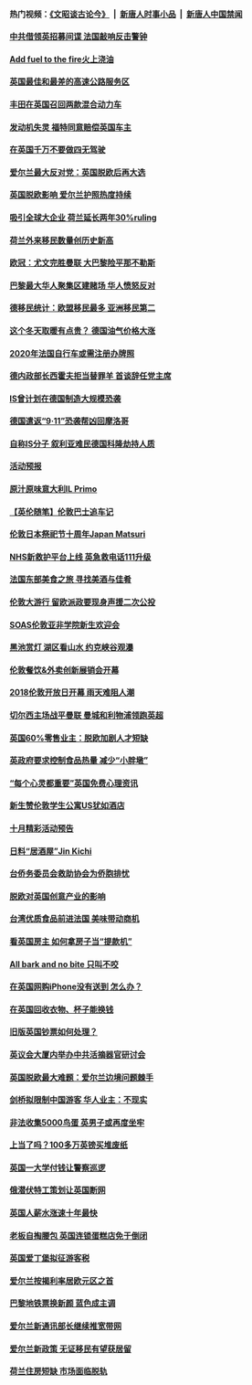 #### 热门视频：[《文昭谈古论今》](https://github.com/gfw-breaker/wenzhao/blob/master/README.md?t=10260032) &nbsp;|&nbsp; [新唐人时事小品](https://github.com/gfw-breaker/ntdtv-comedy/blob/master/README.md?t=10260032) &nbsp;|&nbsp; [新唐人中国禁闻](https://github.com/gfw-breaker/ntdtv-news/blob/master/README.md?t=10260032)

#### [中共借领英招募间谍 法国敲响反击警钟](../pages/nsc974/n10808700.md?t=10260032) 

#### [Add fuel to the fire火上浇油](../pages/nsc974/n10808877.md?t=10260032) 

#### [英国最佳和最差的高速公路服务区](../pages/nsc974/n10808870.md?t=10260032) 

#### [丰田在英国召回两款混合动力车](../pages/nsc974/n10808859.md?t=10260032) 

#### [发动机失灵 福特同意赔偿英国车主](../pages/nsc974/n10808842.md?t=10260032) 

#### [在英国千万不要做四无驾驶](../pages/nsc974/n10808828.md?t=10260032) 

#### [爱尔兰最大反对党：英国脱欧后再大选](../pages/nsc974/n10808028.md?t=10260032) 

#### [英国脱欧影响 爱尔兰护照热度持续](../pages/nsc974/n10808001.md?t=10260032) 

#### [吸引全球大企业 荷兰延长两年30%ruling](../pages/nsc974/n10807940.md?t=10260032) 

#### [荷兰外来移民数量创历史新高](../pages/nsc974/n10807850.md?t=10260032) 

#### [欧冠：尤文完胜曼联 大巴黎险平那不勒斯](../pages/nsc974/n10806938.md?t=10260032) 

#### [巴黎最大华人聚集区建赌场 华人愤怒反对](../pages/nsc974/n10805445.md?t=10260032) 

#### [德移民统计：欧盟移民最多 亚洲移民第二](../pages/nsc974/n10805377.md?t=10260032) 

#### [这个冬天取暖有点贵？ 德国油气价格大涨](../pages/nsc974/n10805323.md?t=10260032) 

#### [2020年法国自行车或需注册办牌照](../pages/nsc974/n10805517.md?t=10260032) 

#### [德内政部长西霍夫拒当替罪羊 首谈辞任党主席](../pages/nsc974/n10805185.md?t=10260032) 

#### [IS曾计划在德国制造大规模恐袭](../pages/nsc974/n10803787.md?t=10260032) 

#### [德国遣返“9·11”恐袭帮凶回摩洛哥](../pages/nsc974/n10803883.md?t=10260032) 

#### [自称IS分子 叙利亚难民德国科隆劫持人质](../pages/nsc974/n10803842.md?t=10260032) 

#### [活动预报](../pages/nsc974/n10803032.md?t=10260032) 

#### [原汁原味意大利IL Primo](../pages/nsc974/n10802970.md?t=10260032) 

#### [【英伦随笔】伦敦巴士追车记](../pages/nsc974/n10802956.md?t=10260032) 

#### [伦敦日本祭祀节十周年Japan Matsuri](../pages/nsc974/n10802926.md?t=10260032) 

#### [NHS新救护平台上线 英急救电话111升级](../pages/nsc974/n10802902.md?t=10260032) 

#### [法国东部美食之旅 寻找美酒与佳肴](../pages/nsc974/n10801640.md?t=10260032) 

#### [伦敦大游行 留欧派政要现身声援二次公投](../pages/nsc974/n10801279.md?t=10260032) 

#### [SOAS伦敦亚非学院新生欢迎会](../pages/nsc974/n10800385.md?t=10260032) 

#### [黑池赏灯 湖区看山水 约克峡谷观瀑](../pages/nsc974/n10800379.md?t=10260032) 

#### [伦敦餐饮&外卖创新展销会开幕](../pages/nsc974/n10800370.md?t=10260032) 

#### [2018伦敦开放日开幕 雨天难阻人潮](../pages/nsc974/n10800357.md?t=10260032) 

#### [切尔西主场战平曼联 曼城和利物浦领跑英超](../pages/nsc974/n10799387.md?t=10260032) 

#### [英国60%零售业主：脱欧加剧人才短缺](../pages/nsc974/n10798814.md?t=10260032) 

#### [英政府要求控制食品热量 减少“小胖墩”](../pages/nsc974/n10798915.md?t=10260032) 

#### [“每个心灵都重要”英国免费心理资讯](../pages/nsc974/n10798906.md?t=10260032) 

#### [新生赞伦敦学生公寓US犹如酒店](../pages/nsc974/n10798881.md?t=10260032) 

#### [十月精彩活动预告](../pages/nsc974/n10798869.md?t=10260032) 

#### [日料“居酒屋”Jin Kichi](../pages/nsc974/n10798856.md?t=10260032) 

#### [台侨务委员会救助协会为侨胞排忧](../pages/nsc974/n10798830.md?t=10260032) 

#### [脱欧对英国创意产业的影响](../pages/nsc974/n10798806.md?t=10260032) 

#### [台湾优质食品前进法国 美味带动商机](../pages/nsc974/n10796380.md?t=10260032) 

#### [看英国房主 如何拿房子当“提款机”](../pages/nsc974/n10795639.md?t=10260032) 

#### [All bark and no bite 只叫不咬](../pages/nsc974/n10795626.md?t=10260032) 

#### [在英国网购iPhone没有送到 怎么办？](../pages/nsc974/n10795611.md?t=10260032) 

#### [在英国回收衣物、杯子能换钱](../pages/nsc974/n10795600.md?t=10260032) 

#### [旧版英国钞票如何处理？](../pages/nsc974/n10795574.md?t=10260032) 

#### [英议会大厦内举办中共活摘器官研讨会](../pages/nsc974/n10795559.md?t=10260032) 

#### [英国脱欧最大难题：爱尔兰边境问题棘手](../pages/nsc974/n10793065.md?t=10260032) 

#### [剑桥拟限制中国游客 华人业主：不现实](../pages/nsc974/n10793028.md?t=10260032) 

#### [非法收集5000鸟蛋 英男子或再度坐牢](../pages/nsc974/n10793168.md?t=10260032) 

#### [上当了吗？100多万英镑买堆废纸](../pages/nsc974/n10793153.md?t=10260032) 

#### [英国一大学付钱让警察巡逻](../pages/nsc974/n10793144.md?t=10260032) 

#### [俄潜伏特工策划让英国断网](../pages/nsc974/n10793138.md?t=10260032) 

#### [英国人薪水涨速十年最快](../pages/nsc974/n10793134.md?t=10260032) 

#### [老板自掏腰包 英国连锁蛋糕店免于倒闭](../pages/nsc974/n10793123.md?t=10260032) 

#### [英国爱丁堡拟征游客税](../pages/nsc974/n10793043.md?t=10260032) 

#### [爱尔兰按揭利率居欧元区之首](../pages/nsc974/n10792636.md?t=10260032) 

#### [巴黎地铁票换新颜 蓝色成主调](../pages/nsc974/n10792539.md?t=10260032) 

#### [爱尔兰新通讯部长继续推宽带网](../pages/nsc974/n10792470.md?t=10260032) 

#### [爱尔兰新政策 无证移民有望获居留](../pages/nsc974/n10792193.md?t=10260032) 

#### [荷兰住房短缺 市场面临脱轨](../pages/nsc974/n10792107.md?t=10260032) 

